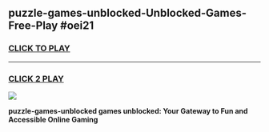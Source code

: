 
## puzzle-games-unblocked-Unblocked-Games-Free-Play #oei21
<h3>
<a href="https://us.freeplayer.one?title=puzzle-games-unblocked&ref=9M">CLICK TO PLAY</a></h3>
<hr>

<h3>
<a href="https://us.freeplayer.one?title=puzzle-games-unblocked&ref=9M">CLICK 2 PLAY</a>
  
</h3>

<a href="https://us.freeplayer.one?title=puzzle-games-unblocked&ref=9M"><img src="https://clearcache.store/games.png"></a>


**puzzle-games-unblocked games unblocked: Your Gateway to Fun and Accessible Online Gaming**
